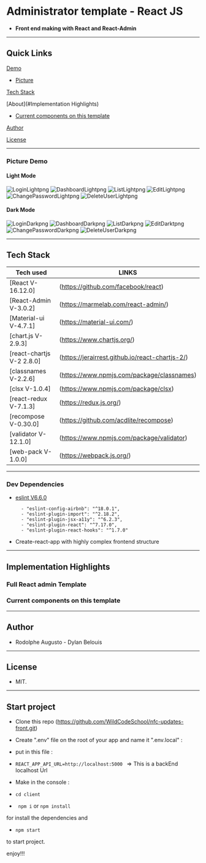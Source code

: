 
# Administrator template - React JS

  

-  **Front end making with React and React-Admin**

  

---  

## Quick Links


[Demo](#demo)

-  [Picture](#picture-demo)


[Tech Stack](#tech-stack)

[About](#Implementation Highlights)

  

-  [Current components on this template](#Current-components-on-this-template)

[Author](#author)
 

[License](#license)


---
 

### Picture Demo

#### Light Mode											
![LoginLightpng](login-light.png)
![DashboardLightpng](dashboard-light.png)
![ListLightpng](list-with-pagination-light.png)
![EditLightpng](edit-users-light.png)
![ChangePasswordLightpng](change-password-light.png)
![DeleteUserLightpng](delete-with-confirmation-light.png)

  #### Dark Mode
![LoginDarkpng](login-dark.png)
![DashboardDarkpng](dashboard-dark.png)
![ListDarkpng](list-with-pagination-dark.png)
![EditDarktpng](edit-users-dark.png)
![ChangePasswordDarkpng](change-password-dark.png)
![DeleteUserDarkpng](delete-with-confirmation-dark.png)

---

  

## Tech Stack
| Tech used | LINKS |
| ------ | ------ |
| [React V-16.12.0] | (https://github.com/facebook/react) |
| [React-Admin V-3.0.2] | (https://marmelab.com/react-admin/) |
| [Material-ui V-4.7.1] | (https://material-ui.com/) |
| [chart.js V-2.9.3] | (https://www.chartjs.org/) | 
| [react-chartjs V-2 2.8.0] | (https://jerairrest.github.io/react-chartjs-2/) |
| [classnames V-2.2.6] | (https://www.npmjs.com/package/classnames) |
| [clsx V-1.0.4] | (https://www.npmjs.com/package/clsx) |
| [react-redux V-7.1.3] | (https://redux.js.org/) |
| [recompose V-0.30.0] | (https://github.com/acdlite/recompose) |
| [validator V-12.1.0] | (https://www.npmjs.com/package/validator) |
| [web-pack V-1.0.0] | (https://webpack.js.org/) |
---

### Dev Dependencies

- [eslint V6.6.0](https://eslint.org/)
		
		- "eslint-config-airbnb": "^18.0.1",
		- "eslint-plugin-import": "^2.18.2",
		- "eslint-plugin-jsx-a11y": "^6.2.3",
		- "eslint-plugin-react": "^7.17.0",
		- "eslint-plugin-react-hooks": "^1.7.0"

- Create-react-app with highly complex frontend structure

---

  

## Implementation Highlights

  

  

### Full React admin Template

  


  

### Current components on this template


  

---

  

## Author

  

- Rodolphe Augusto - Dylan Belouis

  

---

  

## License

  

- MIT.

  

---

  

## Start project

- Clone this repo (https://github.com/WildCodeSchool/nfc-updates-front.git)

- Create ".env" file  on the root of your app and name it ".env.local" : 
- put in this file :
-  ``` REACT_APP_API_URL=http://localhost:5000  ```  => This is a backEnd localhost Url

- Make in the console :

-  ```cd client```

-  ``` npm i``` or ```npm install ```

for install the dependencies and

-  ```npm start```

to start project.

  

enjoy!!!